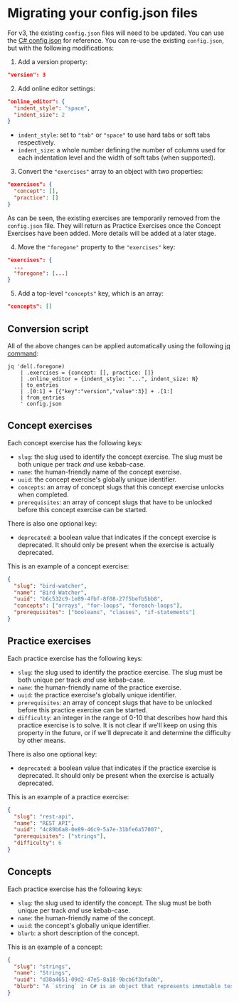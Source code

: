 # Migrating your config.json files

For v3, the existing `config.json` files will need to be updated. You can use the [C# config.json](../../languages/csharp/config.json) for reference. You can re-use the existing `config.json`, but with the following modifications:

1. Add a version property:

```json
"version": 3
```

2. Add online editor settings:

```json
"online_editor": {
  "indent_style": "space",
  "indent_size": 2
}
```

- `indent_style`: set to `"tab"` or `"space"` to use hard tabs or soft tabs respectively.
- `indent_size`: a whole number defining the number of columns used for each indentation level and the width of soft tabs (when supported).

3. Convert the `"exercises"` array to an object with two properties:

```json
"exercises": {
  "concept": [],
  "practice": []
}
```

As can be seen, the existing exercises are temporarily removed from the `config.json` file. They will return as Practice Exercises once the Concept Exercises have been added. More details will be added at a later stage.

4. Move the `"foregone"` property to the `"exercises"` key:

```json
"exercises": {
  ...
  "foregone": [...]
}
```

5. Add a top-level `"concepts"` key, which is an array:

```json
"concepts": []
```

## Conversion script

All of the above changes can be applied automatically using the following [jq command][jq]:

```
jq 'del(.foregone)
    | .exercises = {concept: [], practice: []}
    | .online_editor = {indent_style: "...", indent_size: N}
    | to_entries
    | .[0:1] + [{"key":"version","value":3}] + .[1:]
    | from_entries
    ' config.json
```

[jq]: https://stedolan.github.io/jq/

## Concept exercises

Each concept exercise has the following keys:

- `slug`: the slug used to identify the concept exercise. The slug must be both unique per track _and_ use kebab-case.
- `name`: the human-friendly name of the concept exercise.
- `uuid`: the concept exercise's globally unique identifier.
- `concepts`: an array of concept slugs that this concept exercise unlocks when completed.
- `prerequisites`: an array of concept slugs that have to be unlocked before this concept exercise can be started.

There is also one optional key:

- `deprecated`: a boolean value that indicates if the concept exercise is deprecated. It should only be present when the exercise is actually deprecated.

This is an example of a concept exercise:

```json
{
  "slug": "bird-watcher",
  "name": "Bird Watcher",
  "uuid": "b6c532c9-1e89-4fbf-8f08-27f5befb5bb8",
  "concepts": ["arrays", "for-loops", "foreach-loops"],
  "prerequisites": ["booleans", "classes", "if-statements"]
}
```

## Practice exercises

Each practice exercise has the following keys:

- `slug`: the slug used to identify the practice exercise. The slug must be both unique per track _and_ use kebab-case.
- `name`: the human-friendly name of the practice exercise.
- `uuid`: the practice exercise's globally unique identifier.
- `prerequisites`: an array of concept slugs that have to be unlocked before this practice exercise can be started.
- `difficulty`: an integer in the range of 0-10 that describes how hard this practice exercise is to solve. It is not clear if we'll keep on using this property in the future, or if we'll deprecate it and determine the difficulty by other means.

There is also one optional key:

- `deprecated`: a boolean value that indicates if the practice exercise is deprecated. It should only be present when the exercise is actually deprecated.

This is an example of a practice exercise:

```json
{
  "slug": "rest-api",
  "name": "REST API",
  "uuid": "4c89b6a8-0e89-46c9-5a7e-31bfe6a57007",
  "prerequisites": ["strings"],
  "difficulty": 6
}
```

## Concepts

Each practice exercise has the following keys:

- `slug`: the slug used to identify the concept. The slug must be both unique per track _and_ use kebab-case.
- `name`: the human-friendly name of the concept.
- `uuid`: the concept's globally unique identifier.
- `blurb`: a short description of the concept.

This is an example of a concept:

```json
{
  "slug": "strings",
  "name": "Strings",
  "uuid": "d38a4651-09d2-47e5-8a18-9bcb6f3bfa0b",
  "blurb": "A `string` in C# is an object that represents immutable text as a sequence of Unicode characters (letters, digits, punctuation, etc.)."
}
```
